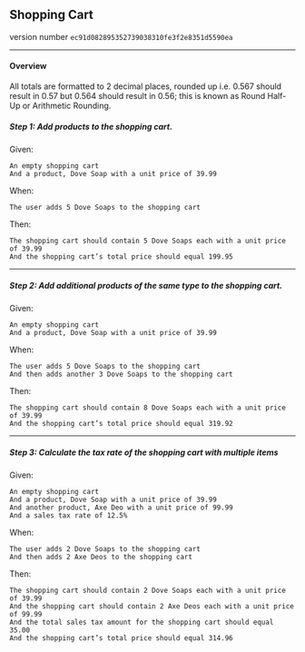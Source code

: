 ## Shopping Cart 
version number `ec91d082895352739038310fe3f2e8351d5590ea`

---

#### Overview

All totals are formatted to 2 decimal places, rounded up i.e. 0.567 should result in 0.57 but 0.564 should result in 0.56; this is known as Round Half-Up or Arithmetic Rounding.

##### Step 1: Add products to the shopping cart.

Given:

    An empty shopping cart
    And a product, Dove Soap with a unit price of 39.99

When:

    The user adds 5 Dove Soaps to the shopping cart

Then:

    The shopping cart should contain 5 Dove Soaps each with a unit price of 39.99
    And the shopping cart’s total price should equal 199.95

---
##### Step 2: Add additional products of the same type to the shopping cart.

Given:

    An empty shopping cart
    And a product, Dove Soap with a unit price of 39.99

When:

    The user adds 5 Dove Soaps to the shopping cart
    And then adds another 3 Dove Soaps to the shopping cart

Then:

    The shopping cart should contain 8 Dove Soaps each with a unit price of 39.99
    And the shopping cart’s total price should equal 319.92

---
##### Step 3: Calculate the tax rate of the shopping cart with multiple items

Given:

    An empty shopping cart
    And a product, Dove Soap with a unit price of 39.99
    And another product, Axe Deo with a unit price of 99.99
    And a sales tax rate of 12.5%

When:

    The user adds 2 Dove Soaps to the shopping cart
    And then adds 2 Axe Deos to the shopping cart

Then:

    The shopping cart should contain 2 Dove Soaps each with a unit price of 39.99
    And the shopping cart should contain 2 Axe Deos each with a unit price of 99.99
    And the total sales tax amount for the shopping cart should equal 35.00
    And the shopping cart’s total price should equal 314.96